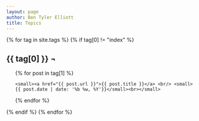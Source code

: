 ```yaml
---
layout: page
author: Ben Tyler Elliott
title: Topics
---
```


{% for tag in site.tags %} {% if tag[0] != "index" %}
<h2 id="{{ tag[0] }}">{{ tag[0] }} ¬</h2>
<div class="topic-list">
<ul>
{% for post in tag[1] %}

    <small><a href="{{ post.url }}">{{ post.title }}</a> <br/> <small>{{ post.date | date: '%b %w, %Y'}}</small><br></small>

{% endfor %}
</ul>
</div>
{% endif %} {% endfor %}